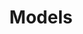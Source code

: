 ---
layout: models
index: 0
type: page
lang: en
categories:
  - en
title: Models
discounts: |
  ## Discounts
   
  **All the prices below DO NOT INCLUDE the summer discounts**

  [Please contact us](/en/contacts) to know the final price 

  <hr>
series:
  -
    Title: Series 1500
    Models:
      -
        Name: VGD 1500
        Details: |

          - Track width: 320 mm.
          - Overall dimensions: 1000х320х790 mm.
          - Distance to axle center: 580 mm.
          - Rocking wheels.
          - Operating temperature: -40°C to +50°C
          - Weight: 87 kg

        CarWeight: up to 1500kg
        Compatibility: |

          - VAZ 2121-214 «Niva»
          - VAZ 2123 «Chevrolet Niva»
          - Suzuki Vitara
          - Jimmi
          - others

        Price: |
          [Contact us](/en/contacts)
        
        Image: vgd1500-01min.png

  -
    Title: Series 2000
    Models:
      -
        Name: VGD 2000
        Details: |
          - Track width: 320 mm.
          - Overall dimensions: 1100х320х810 mm.
          - Distance to axle center: 590 mm.
          - Rocking wheels.
          - Operating temperature: -40°C to +50°C
          - **12-rollers**
          - **biggest clearance of all models**
          - Weight: 95 kg

        CarWeight: up to 2000kg
        Compatibility: |
          - **This model made especially to fit Great Wall Hover**

          - VAZ 2121-214 "Niva"
          - VAZ 2123 "Chevrolet Niva"
          - Great Wall Hover
          - other models with weight up to 2000kg

        Price: |
          [Contact us](/en/contacts)
        Image: vgd2000-01min.png

  -
    Title: Series 2500
    Models:
      -
        Name: VGD 2500
        Details: |
          - Track width: 400 mm.
          - Overall dimensions: 1100х400х790 mm.
          - Distance to axle center: 550 mm.
          - Rocking wheels.
          - Operating temperature: -40°C to +50°C
          - Weight: 110 kg

        CarWeight: up to 2500kg
        Compatibility: |
          - UAZ
          - Land Rover-Defender, Discovery, Range Rover
          - Jeep Cherokee, Wrangler
          - Nissan Patrol
          - Toyota Land Cruiser, Sirf, HiLux
          - Mitsubishi Delica, Pajero, L200
          - Great Wall Hover и др.
          - others

        Price: |
          [Contact us](/en/contacts)
        Image: vgd2500-01min.png

  -
    Title: Series 3000
    Models:
      -
        Name: VGD 3000
        Details: |
          - Track width: 400 mm.
          - Overall dimensions: 1100х400х790 mm.
          - Distance to axle center: 550 mm.
          - Rocking wheels.
          - Operating temperature: -40°C to +50°C
          - Weight: 120 kg

        CarWeight: up to 3000kg
        Compatibility: |
          **Version of 2500-01 with thicker metal, bigger axles and bearings diameter.**

          - UAZ 3309
          - Land Rover Defender, Discovery, Range Rover
          - Nissan Patrol
          - Toyota Land Cruiser
          - other models weighting up to 3000kg
        Price: |
          [Contact us](/en/contacts)
        Image: vgd3000-01min.png

  -
    Title: Series 3500
    Models:
      -
        Name: VGD 3500
        Details: |
          - Track width: 400 mm.
          - Overall dimensions: 1100х400х740 mm.
          - Distance to axle center: 550 mm.
          - Rocking wheels.
          - Operating temperature: -40°C to +50°C
          - Weight: 120 kg

        CarWeight: up to 3500kg
        Compatibility: |
          **Version of the model 3000, with aluminum rollers, reinforced frame and reinforced Hub node.**

          - Dodge Ram
          - Toyota Tundra
          - Ford F-150
          - other models weighting up to 3500kg
        Price: |
          [Contact us](/en/contacts)
        Image: vgd3500-01min.png

  -
    Title: Серия 3800
    Models:
      -
        Name: VGD 3800
        Details: |
          - Track width: 400 mm.
          - Overall dimensions: 1200х400х860 mm.
          - Distance to axle center: 600 mm.
          - Rocking wheels.
          - Operating temperature: -40°C to +50°C
          - Weight: 137 kg

        CarWeight: up to 3800kg
        Compatibility: |
           - **This model made especially to fit Toyota Tundra**
        Price: |
          [Contact us](/en/contacts)
        Image: vgd3800-01min.png
---